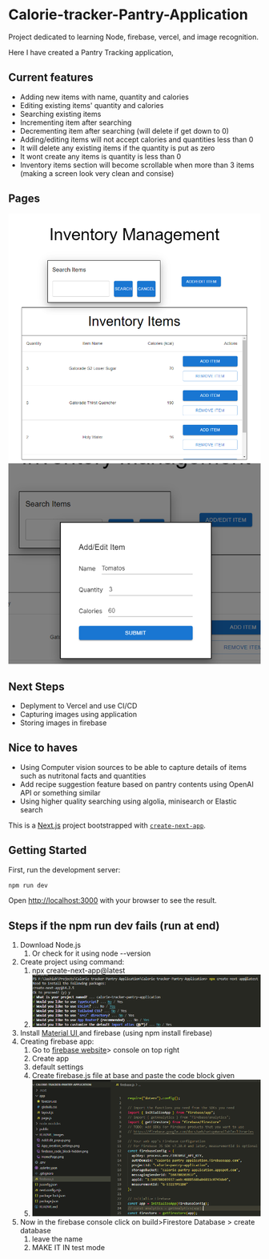 # Calorie-tracker-Pantry-Application
Project dedicated to learning Node, firebase, vercel, and image recognition.

Here I have created a Pantry Tracking application,
## Current features
- Adding new items with name, quantity and calories
- Editing existing items' quantity and calories
- Searching existing items
- Incrementing item after searching
- Decrementing item after searching (will delete if get down to 0)
- Adding/editing items will not accept calories and quantities less than 0 
- It will delete any existing items if the quantity is put as zero
- It wont create any items is quantity is less than 0
- Inventory items section will become scrollable when more than 3 items (making a screen look very clean and consise)

## Pages
![HomePage](./README_Images/HomePage.png)
![Add/Edit Popup](./README_Images/AddEdit_popup.png)

## Next Steps
- Deplyment to Vercel and use CI/CD
- Capturing images using application
- Storing images in firebase

## Nice to haves
- Using Computer vision sources to be able to capture details of items such as nutritonal facts and quantities
- Add recipe suggestion feature based on pantry contents using OpenAI API or something similar 
- Using higher quality searching using algolia, minisearch or Elastic search


This is a [Next.js](https://nextjs.org/) project bootstrapped with [`create-next-app`](https://github.com/vercel/next.js/tree/canary/packages/create-next-app).

## Getting Started

First, run the development server:

```bash
npm run dev
```

Open [http://localhost:3000](http://localhost:3000) with your browser to see the result.


## Steps if the npm run dev fails (run at end)
1. Download Node.js
	1. Or check for it using node --version
2. Create project using command:
	1. npx create-next-app@latest
	2. ![alt text](<./README_Images/App_creation_settings.png>)
3. Install [Material UI ](https://mui.com/material-ui/)and firebase (using npm install firebase)
4. Creating firebase app:
	1. Go to [firebase website](https://firebase.google.com/)> console on top right
	2. Create app
	3. default settings
	4. Create firebase.js file at base and paste the code block given 
	5. ![alt text](./README_Images/firebase_code_block-hidden.png)
5. Now in the firebase console click on build>Firestore Database > create database
	1. leave the name
	2. MAKE IT IN test mode